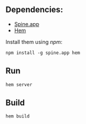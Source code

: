 ## Dependencies:

*   [Spine.app](http://spinejs.com/docs/app)
*   [Hem](http://spinejs.com/docs/hem)

Install them using *npm*:

    npm install -g spine.app hem

## Run

    hem server

## Build

    hem build
